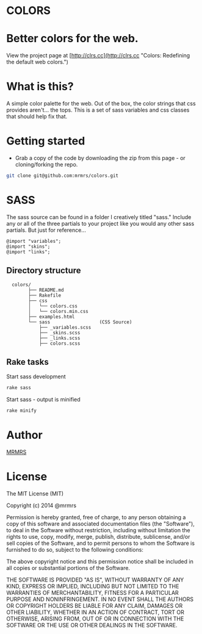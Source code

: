# COLORS

# Better colors for the web.

View the project page at [http://clrs.cc](http://clrs.cc "Colors: Redefining the default web colors.")

# What is this?

A simple color palette for the web. Out of the box, the color strings that css provides aren't... the tops.
This is a set of sass variables and css classes that should help fix that.

# Getting started

* Grab a copy of the code by downloading the zip from this page - or cloning/forking the repo.
```bash
git clone git@github.com:mrmrs/colors.git
```

# SASS
The sass source can be found in a folder I creatively titled "sass."
Include any or all of the three partials to your project like you would any other
sass partials. But just for reference...

```
@import "variables";
@import "skins";
@import "links";
```

## Directory structure
```
  colors/
        ├── README.md
        ├── Rakefile
        ├── css
        │   └── colors.css
        │   └── colors.min.css
        ├── examples.html
        └── sass                  (CSS Source)
            ├── _variables.scss
            ├── _skins.scss
            ├── _links.scss
            ├── colors.scss
```

## Rake tasks

Start sass development
```bash
rake sass
```

Start sass - output is minified
```bash
rake minify
```

# Author
[MRMRS](http://mrmrs.cc "Adam Morse - Designer + Developer in SF")


# License

The MIT License (MIT)

Copyright (c) 2014 @mrmrs

Permission is hereby granted, free of charge, to any person obtaining a copy
of this software and associated documentation files (the "Software"), to deal
in the Software without restriction, including without limitation the rights
to use, copy, modify, merge, publish, distribute, sublicense, and/or sell
copies of the Software, and to permit persons to whom the Software is
furnished to do so, subject to the following conditions:

The above copyright notice and this permission notice shall be included in
all copies or substantial portions of the Software.

THE SOFTWARE IS PROVIDED "AS IS", WITHOUT WARRANTY OF ANY KIND, EXPRESS OR
IMPLIED, INCLUDING BUT NOT LIMITED TO THE WARRANTIES OF MERCHANTABILITY,
FITNESS FOR A PARTICULAR PURPOSE AND NONINFRINGEMENT. IN NO EVENT SHALL THE
AUTHORS OR COPYRIGHT HOLDERS BE LIABLE FOR ANY CLAIM, DAMAGES OR OTHER
LIABILITY, WHETHER IN AN ACTION OF CONTRACT, TORT OR OTHERWISE, ARISING FROM,
OUT OF OR IN CONNECTION WITH THE SOFTWARE OR THE USE OR OTHER DEALINGS IN
THE SOFTWARE.

